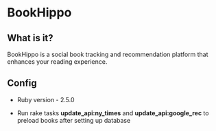# BookHippo

## What is it?

BookHippo is a social book tracking and recommendation platform that enhances your reading experience.

## Config

* Ruby version - 2.5.0

* Run rake tasks **update_api:ny_times** and **update_api:google_rec** to preload books after setting up database

